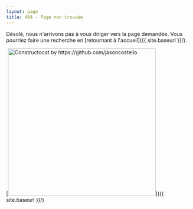 ```yaml
---
layout: page
title: 404 - Page non trouvée
---
```


Désolé, nous n'arrivons pas à vous diriger vers la page demandée. Vous pourriez faire une recherche en [retournant à l'accueil]({{ site.baseurl }}/).

[<img src="{{ site.baseurl }}/images/404.jpg" alt="Constructocat by https://github.com/jasoncostello" style="width: 400px;"/>]({{ site.baseurl }}/)
